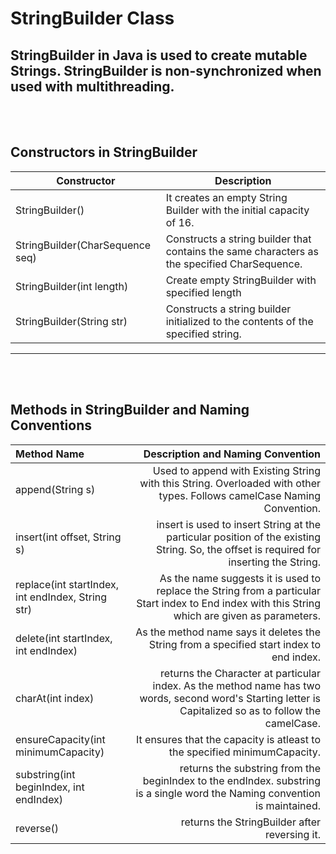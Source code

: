 # StringBuilder Class
StringBuilder in Java is used to create mutable Strings. StringBuilder is non-synchronized when used with multithreading.
---
<br></br>
## Constructors in StringBuilder
| Constructor | Description |
|---|-----|
| StringBuilder() | It creates an empty String Builder with the initial capacity of 16. |
| StringBuilder(CharSequence seq) | Constructs a string builder that contains the same characters as the specified CharSequence. |
| StringBuilder(int length) | Create empty StringBuilder with specified length |
| StringBuilder(String str) | Constructs a string builder initialized to the contents of the specified string. |
---
<br></br>
## Methods in StringBuilder and Naming Conventions
| Method Name | Description and Naming Convention |
|:---|---:|
| append(String s) | Used to append with Existing String with this String. Overloaded with other types. Follows camelCase Naming Convention.
| insert(int offset, String s) | insert is used to insert String at the particular position of the existing String. So, the offset is required for inserting the String. |
| replace(int startIndex, int endIndex, String str) | As the name suggests it is used to replace the String from a particular Start index to End index with this String which are given as parameters. |
| delete(int startIndex, int endIndex) | As the method name says it deletes the String from a specified start index to end index. |
| charAt(int index) | returns the Character at particular index. As the method name has two words, second word's Starting letter is Capitalized so as to follow the camelCase. |
| ensureCapacity(int minimumCapacity) | It ensures that the capacity is atleast to the specified minimumCapacity. |
| substring(int beginIndex, int endIndex) | returns the substring from the beginIndex to the endIndex. substring is a single word the Naming convention is maintained. |
| reverse() | returns the StringBuilder after reversing it. |